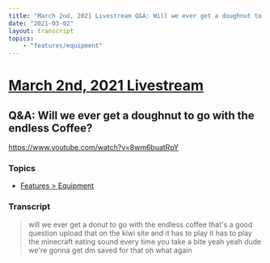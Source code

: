 ```yaml
---
title: "March 2nd, 2021 Livestream Q&A: Will we ever get a doughnut to go with the endless Coffee?"
date: "2021-03-02"
layout: transcript
topics:
    - "features/equipment"
---
```

# [March 2nd, 2021 Livestream](../2021-03-02.md)
## Q&A: Will we ever get a doughnut to go with the endless Coffee?
https://www.youtube.com/watch?v=8wm6buatRpY

### Topics
* [Features > Equipment](../topics/features/equipment.md)

### Transcript

> will we ever get a donut to go with the endless coffee that's a good question upload that on the kiwi site and it has to play it has to play the minecraft eating sound every time you take a bite yeah yeah dude we're gonna get dm saved for that oh what again

